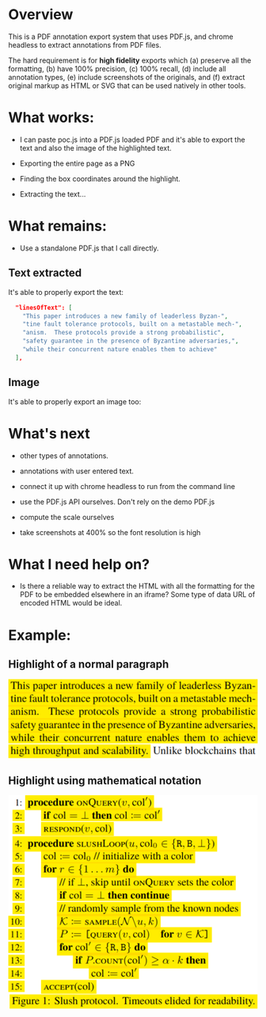 # Overview

This is a PDF annotation export system that uses PDF.js, and chrome headless to
extract annotations from PDF files.

The hard requirement is for **high fidelity** exports which (a) preserve all the
formatting, (b) have 100% precision, (c) 100% recall, (d) include all annotation
types, (e) include screenshots of the originals, and (f) extract original markup
as HTML or SVG that can be used natively in other tools.

# What works:

- I can paste poc.js into a PDF.js loaded PDF and it's able to export the text and
  also the image of the highlighted text.

- Exporting the entire page as a PNG

- Finding the box coordinates around the highlight.

- Extracting the text... 

# What remains:

- Use a standalone PDF.js that I call directly.

## Text extracted

It's able to properly export the text:

```json
  "linesOfText": [
    "This paper introduces a new family of leaderless Byzan-",
    "tine fault tolerance protocols, built on a metastable mech-",
    "anism.  These protocols provide a strong probabilistic",
    "safety guarantee in the presence of Byzantine adversaries,",
    "while their concurrent nature enables them to achieve"
  ],

```

## Image

It's able to properly export an image too:

# What's next

- other types of annotations.

- annotations with user entered text.

- connect it up with chrome headless to run from the command line

- use the PDF.js API ourselves. Don't rely on the demo PDF.js

- compute the scale ourselves

- take screenshots at 400% so the font resolution is high

# What I need help on?

- Is there a reliable way to extract the HTML with all the formatting for the PDF
  to be embedded elsewhere in an iframe?  Some type of data URL of encoded
  HTML would be ideal.

# Example:

## Highlight of a normal paragraph

![](examples/example1.png)

## Highlight using mathematical notation

![](examples/example2.png)

